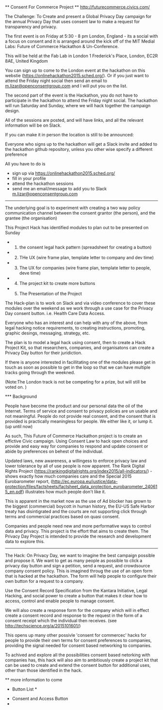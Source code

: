 ** Consent For Commerce Project ** 
http://futurecommerce.civics.com/

The Challenge: To Create and present a  Global Privacy Day campaign for the annual Privacy Day  that uses consent law to make a request for transparency and privacy.  

The first event is on Friday at 5:30 - 8 pm London, England - its a social with a focus on consent and it  is arranged around the kick off of the MIT Medial Labs: Future of Commerce Hackathon & Un-Conference. 

This will be held at the Fab Lab in London 
1 Frederick's Place, London, EC2R 8AE, United Kingdom

You can sign up to come to the London event at the hackathon on this webstie (https://onlinehackathon2015.sched.org/).  Or if you just want to attend the Friday night social then send an email to m.lizar@openconsentgroup.com and I will put you on the list.  

The second part of the event is the Hackathon, you do not have to participate in the hackathon to attend the Friday night social.  The hackathon will run Saturday and Sunday, where we will hack together the campaign design.

All of the sessions are posted, and will have links, and all the relevant information will be on Slack.

If you can make it in person the location is still to be announced:

Everyone who signs up to the hackathon will get a Slack invite and added  to the hackathon github repository, unless you other wise specify a different preference 

All you have to do is 
* sign up via https://onlinehackathon2015.sched.org/
* fill in your profile
* attend the hackathon sessions
* send me an email/message to add you to Slack  m.lizar@openconsentgroup.com

****
 The underlying goal is to experiment with creating a two way policy communication channel between the consent grantor (the person), and the grantee (the organisation)
 
This Project Hack has identified modules to plan out to be presented on Sunday
* 1. the consent legal hack pattern (spreadsheet for creating a button) 
* 2. THe UX (wire frame plan, template letter to company and dev time) 
* 3. The UX for companies (wire frame plan, template letter to people, deve time) 
* 4. The project kit to create more buttons
* 5. The Presentation of the Project


The Hack-plan is to work on Slack and via video conference to cover these modules over the weekend as we work through a use case for the Privacy Day consent button.  i.e. Health Care Data Access. 

Everyone who has an interest and can help with any of the above, from legal hacking notice requirements, to creating instructions, promoting, graphic desings, messaging, strategy,  etc.  

The plan is to model a legal hack using consent, then to create a Hack Project Kit, so that researchers, companies, and organisatons can create a Privacy Day button for their juridiction. 

If there is anyone interested in facillitating one of the modules please get in touch as soon as possible to get in the loop so that we can have multiple tracks going through the weekned. 

(Note:The London track is not be competing for a prize, but will still be voted on. )

*** Background

People have become the product and our personal data the oil of the Internet.  Terms of service and consent to privacy policies are un usable and not meaningful. People do not provide real consent, and the consent that is provided is practically meaningless for people.   We either like it, or lump it.  (up until now)

As such, This Future of Commerce Hackathon project is to create an effictive Civic campaign. Using Consent Law to hack open choices and provide and easy way for companies to respond and update consent or abide by preferences on behest of the individual. 

Updated laws, new awareness, a willingess to enforce privacy law and lower tolerance by all of use people is now apparent.  The Rank Digital Rights Project (https://rankingdigitalrights.org/index2015/all-indicators/) - shows exactly how much companies care and the Special 2015 Eurobarometer report, (http://ec.europa.eu/justice/data-protection/files/factsheets/factsheet_data_protection_eurobarometer_240615_en.pdf) illustrates how much people don't like it.   

This is apparent in the market now as the use of Ad blocker has grown to the biggest (commercial) boycott in human history, the EU-US Safe Harbor treaty has disintigrated and the courts are not supporting click through terms and commercial practices based on quasi consent.   

Companies and people need new and more performative ways to control  data and privacy.   This project is the effort that aims to create them.  The Privacy Day Project is intended to provide the research and development  data to explore this. 


****

The Hack: On Privacy Day, we want to imagine the best campaign possible and propose it.  We want to  get as many people as possible to click a privacy day button and sign a petition, send a request, and crowdsource company consent policy.  This is imagined throug the use of an open form that is hacked at the hackathon.  The form will help people  to configure their own button for a request to a company.  

Use the Consent Record Specification from the Kantara Initiative,  Legal Hacking, and social power to create a button that makes it clear how to access, control and  enable people to manage consent.  

We will also create a response form for the company which will in effect create a consent record and response to the request in the form of a consent receipt which the individual then receives.  (see http://techscience.org/a/2015101601/)

This opens up many other possivle 'consent for commercec' hacks for people to provide their own terms for consent preferences to companies, providing the signal needed for consent based networking to companies.   

To achived and explore all the possibilities consent based netorking with companies has, this hack will also aim to ambitiously create a project kit that can be used to create and extend the consent button for additional uses, other than those identified in the hack.  

** more information to come

* Button List * 
- Consent and Access Button
- 


